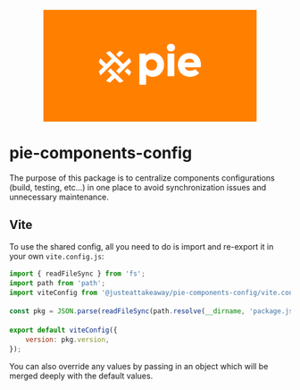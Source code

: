 <p align="center">
  <img align="center" src="../../readme_image.png" height="200" alt="">
</p>

# pie-components-config

The purpose of this package is to centralize components configurations (build, testing, etc...) in one place to avoid synchronization issues and unnecessary maintenance.
## Vite

To use the shared config, all you need to do is import and re-export it in your own `vite.config.js`:

```js
import { readFileSync } from 'fs';
import path from 'path';
import viteConfig from '@justeattakeaway/pie-components-config/vite.config';

const pkg = JSON.parse(readFileSync(path.resolve(__dirname, 'package.json'), 'utf-8'));

export default viteConfig({
    version: pkg.version,
});
```

You can also override any values by passing in an object which will be merged deeply with the default values.
